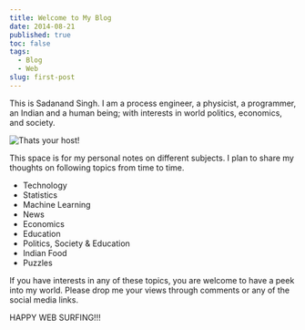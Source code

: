 ```yaml
---
title: Welcome to My Blog
date: 2014-08-21
published: true
toc: false
tags:
  - Blog
  - Web
slug: first-post
---
```


This is Sadanand Singh. I am a process engineer, a physicist, a programmer, an Indian and a human
being; with interests in world politics, economics, and society.

<img class="w-full max-w-2xl mx-auto" src="https://res.cloudinary.com/sadanandsingh/image/upload/v1496963333/sadanand_navmqu.jpg" alt="Thats your host!">

This space is for my personal notes on different subjects. I plan to share my thoughts on following
topics from time to time.

- Technology
- Statistics
- Machine Learning
- News
- Economics
- Education
- Politics, Society & Education
- Indian Food
- Puzzles

If you have interests in any of these topics, you are welcome to have a peek into my world. Please
drop me your views through comments or any of the social media links.

HAPPY WEB SURFING!!!
